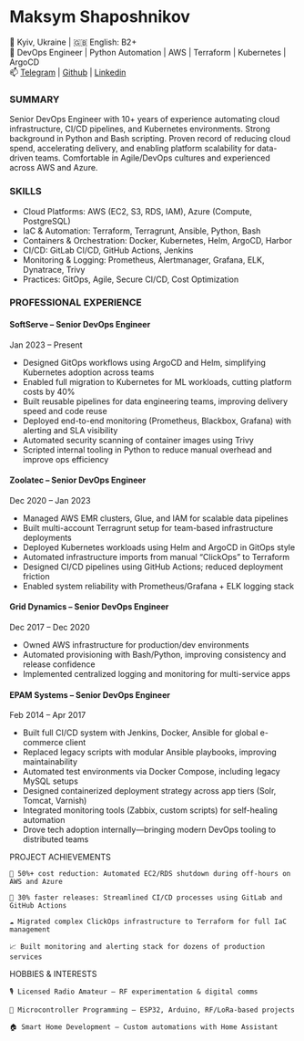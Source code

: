 # Maksym Shaposhnikov

📍 Kyiv, Ukraine | 🇬🇧 English: B2+
<br>
🔧 DevOps Engineer | Python Automation | AWS | Terraform | Kubernetes | ArgoCD
<br>
📫 [Telegram](https://t.me/shaposhnikoff) | [Github](https://gist.github.com/shaposhnikoff) | [Linkedin](https://www.linkedin.com/in/shaposhnikovmaksym/)


### SUMMARY

Senior DevOps Engineer with 10+ years of experience automating cloud infrastructure, CI/CD pipelines, and Kubernetes environments. Strong background in Python and Bash scripting. Proven record of reducing cloud spend, accelerating delivery, and enabling platform scalability for data-driven teams. Comfortable in Agile/DevOps cultures and experienced across AWS and Azure.

### SKILLS
* Cloud Platforms: AWS (EC2, S3, RDS, IAM), Azure (Compute, PostgreSQL)
* IaC & Automation: Terraform, Terragrunt, Ansible, Python, Bash
* Containers & Orchestration: Docker, Kubernetes, Helm, ArgoCD, Harbor
* CI/CD: GitLab CI/CD, GitHub Actions, Jenkins
* Monitoring & Logging: Prometheus, Alertmanager, Grafana, ELK, Dynatrace, Trivy
* Practices: GitOps, Agile, Secure CI/CD, Cost Optimization

### PROFESSIONAL EXPERIENCE
#### SoftServe – Senior DevOps Engineer

Jan 2023 – Present
  * Designed GitOps workflows using ArgoCD and Helm, simplifying Kubernetes adoption across teams
  * Enabled full migration to Kubernetes for ML workloads, cutting platform costs by 40%
  * Built reusable pipelines for data engineering teams, improving delivery speed and code reuse
  * Deployed end-to-end monitoring (Prometheus, Blackbox, Grafana) with alerting and SLA visibility
  * Automated security scanning of container images using Trivy
  * Scripted internal tooling in Python to reduce manual overhead and improve ops efficiency

#### Zoolatec – Senior DevOps Engineer

Dec 2020 – Jan 2023

  * Managed AWS EMR clusters, Glue, and IAM for scalable data pipelines
  * Built multi-account Terragrunt setup for team-based infrastructure deployments
  * Deployed Kubernetes workloads using Helm and ArgoCD in GitOps style
  * Automated infrastructure imports from manual “ClickOps” to Terraform
  * Designed CI/CD pipelines using GitHub Actions; reduced deployment friction
  * Enabled system reliability with Prometheus/Grafana + ELK logging stack

#### Grid Dynamics – Senior DevOps Engineer

Dec 2017 – Dec 2020

  * Owned AWS infrastructure for production/dev environments
  * Automated provisioning with Bash/Python, improving consistency and release confidence
  * Implemented centralized logging and monitoring for multi-service apps

#### EPAM Systems – Senior DevOps Engineer

Feb 2014 – Apr 2017

  * Built full CI/CD system with Jenkins, Docker, Ansible for global e-commerce client
  * Replaced legacy scripts with modular Ansible playbooks, improving maintainability
  * Automated test environments via Docker Compose, including legacy MySQL setups
  * Designed containerized deployment strategy across app tiers (Solr, Tomcat, Varnish)
  * Integrated monitoring tools (Zabbix, custom scripts) for self-healing automation
  * Drove tech adoption internally—bringing modern DevOps tooling to distributed teams

PROJECT ACHIEVEMENTS

    🔄 50%+ cost reduction: Automated EC2/RDS shutdown during off-hours on AWS and Azure

    🚀 30% faster releases: Streamlined CI/CD processes using GitLab and GitHub Actions

    ☁️ Migrated complex ClickOps infrastructure to Terraform for full IaC management

    📈 Built monitoring and alerting stack for dozens of production services

HOBBIES & INTERESTS

    🎙 Licensed Radio Amateur – RF experimentation & digital comms

    🔌 Microcontroller Programming – ESP32, Arduino, RF/LoRa-based projects

    🏠 Smart Home Development – Custom automations with Home Assistant
